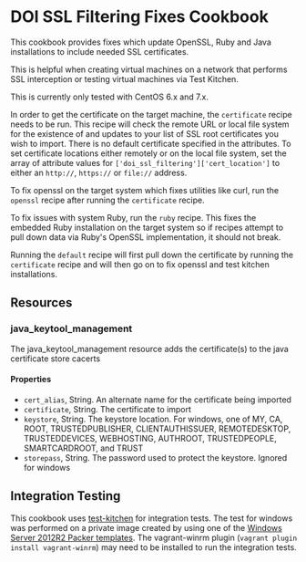 DOI SSL Filtering Fixes Cookbook
================================

This cookbook provides fixes which update OpenSSL, Ruby and Java installations to
include needed SSL certificates.

This is helpful when creating virtual machines on a network that performs SSL
interception or testing virtual machines via Test Kitchen.

This is currently only tested with CentOS 6.x and 7.x.

In order to get the certificate on the target machine, the
`certificate` recipe needs to be run. This recipe will check the
remote URL or local file system for the existence of and updates to
your list of SSL root certificates you wish to import. There is no
default certificate specified in the attributes. To set certificate
locations either remotely or on the local file system, set the array
of attribute values for `['doi_ssl_filtering']['cert_location']` to
either an `http://`, `https://` or `file://` address.

To fix openssl on the target system which fixes utilities like curl,
run the `openssl` recipe after running the `certificate` recipe.

To fix issues with system Ruby, run the `ruby` recipe. This fixes the
embedded Ruby installation on the target system so if recipes attempt
to pull down data via Ruby's OpenSSL implementation, it should not
break.

Running the `default` recipe will first pull down the certificate by
running the `certificate` recipe and will then go on to fix openssl
and test kitchen installations.

## Resources

### java_keytool_management

The java_keytool_management resource adds the certificate(s) to the java
certificate store cacerts

#### Properties

* `cert_alias`, String. An alternate name for the certificate being imported
* `certificate`, String. The certificate to import
* `keystore`, String. The keystore location. For windows,
                      one of MY, CA, ROOT, TRUSTEDPUBLISHER, CLIENTAUTHISSUER,
                      REMOTEDESKTOP, TRUSTEDDEVICES, WEBHOSTING, AUTHROOT,
                      TRUSTEDPEOPLE, SMARTCARDROOT, and TRUST
* `storepass`, String. The password used to protect the keystore. Ignored for windows

## Integration Testing

This cookbook uses
[test-kitchen](https://github.com/test-kitchen/test-kitchen) for
integration tests. The test for windows was performed on a private
image created by using one of the [Windows Server 2012R2 Packer templates](https://github.com/boxcutter/windows). The vagrant-winrm
plugin (`vagrant plugin install vagrant-winrm`) may need to be
installed to run the integration tests.

